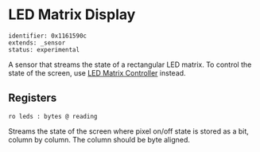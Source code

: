 # LED Matrix Display

    identifier: 0x1161590c
    extends: _sensor
    status: experimental

A sensor that streams the state of a rectangular LED matrix.
To control the state of the screen, use [LED Matrix Controller](/services/led-matrix-controller) instead.


## Registers

    ro leds : bytes @ reading
    
Streams the state of the screen where pixel on/off state is 
stored as a bit, column by column. The column should be byte aligned.
